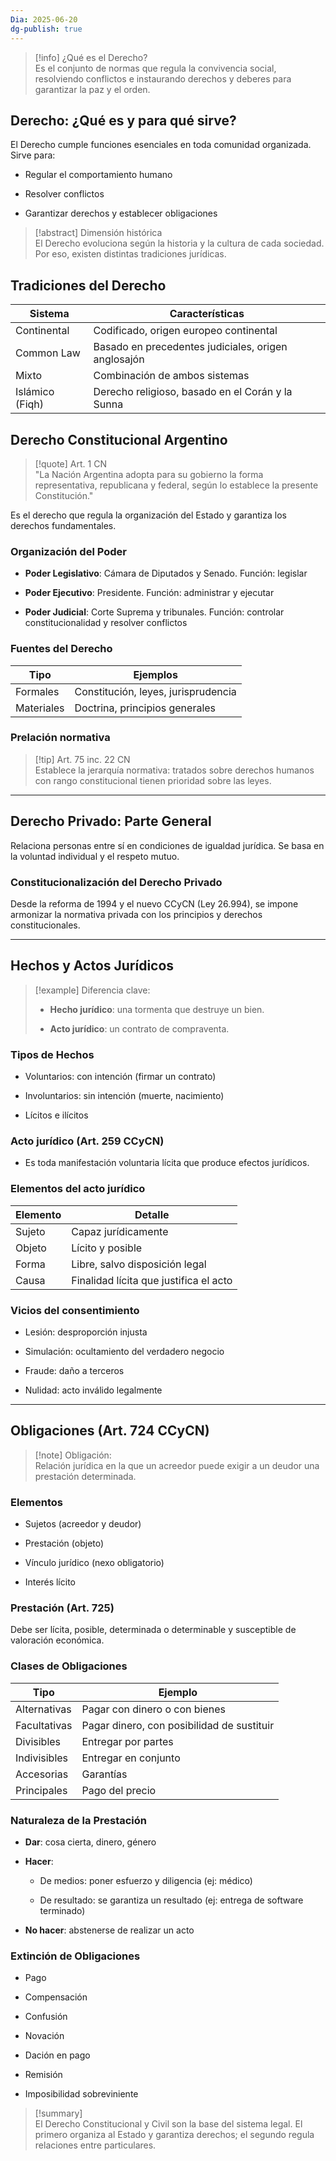 ```yaml
---
Dia: 2025-06-20
dg-publish: true
---
```


> [!info] ¿Qué es el Derecho?  
> Es el conjunto de normas que regula la convivencia social, resolviendo conflictos e instaurando derechos y deberes para garantizar la paz y el orden.

## Derecho: ¿Qué es y para qué sirve?

El Derecho cumple funciones esenciales en toda comunidad organizada. Sirve para:

- Regular el comportamiento humano
    
- Resolver conflictos
    
- Garantizar derechos y establecer obligaciones
    

> [!abstract] Dimensión histórica  
> El Derecho evoluciona según la historia y la cultura de cada sociedad. Por eso, existen distintas tradiciones jurídicas.

## Tradiciones del Derecho

|Sistema|Características|
|---|---|
|Continental|Codificado, origen europeo continental|
|Common Law|Basado en precedentes judiciales, origen anglosajón|
|Mixto|Combinación de ambos sistemas|
|Islámico (Fiqh)|Derecho religioso, basado en el Corán y la Sunna|

## Derecho Constitucional Argentino

> [!quote] Art. 1 CN  
> "La Nación Argentina adopta para su gobierno la forma representativa, republicana y federal, según lo establece la presente Constitución."

Es el derecho que regula la organización del Estado y garantiza los derechos fundamentales.

### Organización del Poder

- **Poder Legislativo**: Cámara de Diputados y Senado. Función: legislar
    
- **Poder Ejecutivo**: Presidente. Función: administrar y ejecutar
    
- **Poder Judicial**: Corte Suprema y tribunales. Función: controlar constitucionalidad y resolver conflictos
    

### Fuentes del Derecho

|Tipo|Ejemplos|
|---|---|
|Formales|Constitución, leyes, jurisprudencia|
|Materiales|Doctrina, principios generales|

### Prelación normativa

> [!tip] Art. 75 inc. 22 CN  
> Establece la jerarquía normativa: tratados sobre derechos humanos con rango constitucional tienen prioridad sobre las leyes.

---

## Derecho Privado: Parte General

Relaciona personas entre sí en condiciones de igualdad jurídica. Se basa en la voluntad individual y el respeto mutuo.

### Constitucionalización del Derecho Privado

Desde la reforma de 1994 y el nuevo CCyCN (Ley 26.994), se impone armonizar la normativa privada con los principios y derechos constitucionales.

---

## Hechos y Actos Jurídicos

> [!example] Diferencia clave:
> 
> - **Hecho jurídico**: una tormenta que destruye un bien.
>     
> - **Acto jurídico**: un contrato de compraventa.
>     

### Tipos de Hechos

- Voluntarios: con intención (firmar un contrato)
    
- Involuntarios: sin intención (muerte, nacimiento)
    
- Lícitos e ilícitos
    

### Acto jurídico (Art. 259 CCyCN)

- Es toda manifestación voluntaria lícita que produce efectos jurídicos.
    

### Elementos del acto jurídico

|Elemento|Detalle|
|---|---|
|Sujeto|Capaz jurídicamente|
|Objeto|Lícito y posible|
|Forma|Libre, salvo disposición legal|
|Causa|Finalidad lícita que justifica el acto|

### Vicios del consentimiento

- Lesión: desproporción injusta
    
- Simulación: ocultamiento del verdadero negocio
    
- Fraude: daño a terceros
    
- Nulidad: acto inválido legalmente
    

---

## Obligaciones (Art. 724 CCyCN)

> [!note] Obligación:  
> Relación jurídica en la que un acreedor puede exigir a un deudor una prestación determinada.

### Elementos

- Sujetos (acreedor y deudor)
    
- Prestación (objeto)
    
- Vínculo jurídico (nexo obligatorio)
    
- Interés lícito
    

### Prestación (Art. 725)

Debe ser lícita, posible, determinada o determinable y susceptible de valoración económica.

### Clases de Obligaciones

|Tipo|Ejemplo|
|---|---|
|Alternativas|Pagar con dinero o con bienes|
|Facultativas|Pagar dinero, con posibilidad de sustituir|
|Divisibles|Entregar por partes|
|Indivisibles|Entregar en conjunto|
|Accesorias|Garantías|
|Principales|Pago del precio|

### Naturaleza de la Prestación

- **Dar**: cosa cierta, dinero, género
    
- **Hacer**:
    
    - De medios: poner esfuerzo y diligencia (ej: médico)
        
    - De resultado: se garantiza un resultado (ej: entrega de software terminado)
        
- **No hacer**: abstenerse de realizar un acto
    

### Extinción de Obligaciones

- Pago
    
- Compensación
    
- Confusión
    
- Novación
    
- Dación en pago
    
- Remisión
    
- Imposibilidad sobreviniente
    

> [!summary]  
> El Derecho Constitucional y Civil son la base del sistema legal. El primero organiza al Estado y garantiza derechos; el segundo regula relaciones entre particulares.